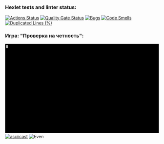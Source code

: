 ### Hexlet tests and linter status:
[![Actions Status](https://github.com/AnnaBaranenko/java-project-61/actions/workflows/hexlet-check.yml/badge.svg)](https://github.com/AnnaBaranenko/java-project-61/actions)
[![Quality Gate Status](https://sonarcloud.io/api/project_badges/measure?project=AnnaBaranenko_java-project-61&metric=alert_status)](https://sonarcloud.io/summary/new_code?id=AnnaBaranenko_java-project-61)
[![Bugs](https://sonarcloud.io/api/project_badges/measure?project=AnnaBaranenko_java-project-61&metric=bugs)](https://sonarcloud.io/summary/new_code?id=AnnaBaranenko_java-project-61)
[![Code Smells](https://sonarcloud.io/api/project_badges/measure?project=AnnaBaranenko_java-project-61&metric=code_smells)](https://sonarcloud.io/summary/new_code?id=AnnaBaranenko_java-project-61)
[![Duplicated Lines (%)](https://sonarcloud.io/api/project_badges/measure?project=AnnaBaranenko_java-project-61&metric=duplicated_lines_density)](https://sonarcloud.io/summary/new_code?id=AnnaBaranenko_java-project-61)
### Игра: "Проверка на четность":
![evenDemo](https://github.com/AnnaBaranenko/java-project-61/blob/main/assets/Evengame.gif)
[![asciicast](https://asciinema.org/a/fvmFLAzj1uHiQeo6pe4mzwy6r.svg)](https://asciinema.org/a/fvmFLAzj1uHiQeo6pe4mzwy6r)
![Even](https://github.com/AnnaBaranenko/java-project-61/blob/main/assets/Even.cast)
